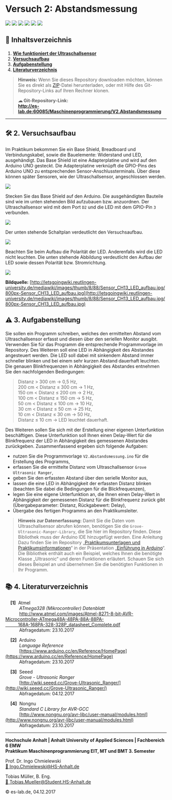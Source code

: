 # Versuch 2: Abstandsmessung

[![](https://img.shields.io/badge/Arduino-UNO-00BFFF.svg?style=plastic)](https://store.arduino.cc/usa/arduino-uno-rev3) [![](https://img.shields.io/badge/Arduino-IDE-01DF74.svg?style=plastic)](https://www.arduino.cc/en/main/software) [![](https://img.shields.io/badge/Version%20Control%20System-Git-FF8000.svg?style=plastic)](https://git-scm.com/) [![](https://img.shields.io/badge/Microsoft-VSC-7401DF.svg?style=plastic)](https://code.visualstudio.com/) [![](https://img.shields.io/badge/Adobe-PDF-red.svg?style=plastic)](https://get.adobe.com/de/reader/) [![](https://img.shields.io/badge/Download-zip-yellow.svg?style=plastic)](http://es-lab.de:60085/Maschinenprogrammierung/V2.Abstandsmessung/archive/master.zip)

## <p>&#x1F4DC; Inhaltsverzeichnis</p>
1. **[Wie funktioniert der Ultraschallsensor](#Sensor)**
2. **[Versuchsaufbau](#Versuchsaufbau)**
3. **[Aufgabenstellung](#Aufgabenstellung)**
4. **[Literaturverzeichnis](#Literaturverzeichnis)**

>**Hinweis:** Wenn Sie dieses Repository downloaden möchten, können Sie es direkt als [ZIP](http://es-lab.de:60085/Maschinenprogrammierung/V2.Abstandsmessung/archive/master.zip)-Datei herunterladen, oder mit Hilfe des Git-Repository-Links auf Ihren Rechner klonen. 
>**<p>&#x2601; Git-Repository-Link:<br> http://es-lab.de:60085/Maschinenprogrammierung/V2.Abstandsmessung</p>**

---

<div id='Sensor'/>


<div id='Versuchsaufbau'/>

##  <p>&#x1F6E0; 2. Versuchsaufbau</p>

Im Praktikum bekommen Sie ein Base Shield, Breadboard und Verbindungskabel, sowie die Bauelemente: Widerstand und LED, ausgehändigt. Das Base Shield ist eine Adapterplatine und wird auf den Arduino UNO gesteckt. Die Adapterplatine verknüpft die GPIO-Pins des Arduino UNO zu entsprechenden Sensor-Anschlussterminals. Über diese können später Sensoren, wie der Ultraschallsensor, angeschlossen werden.

![](http://es-lab.de:60085/attachments/fd90931f-dd5f-48ea-bafe-916ea6e8b4a3)

Stecken Sie das Base Shield auf den Arduino. Die ausgehändigten Bauteile sind wie im unten stehenden Bild aufzubauen bzw. anzuordnen. Der Ultraschallsensor wird mit dem Port `D2` und die LED mit dem GPIO-Pin `3` verbunden.

![](http://es-lab.de:60085/attachments/32676c50-72e8-4cae-a99a-8e87ce3955ac)

Der unten stehende Schaltplan verdeutlicht den Versuchsaufbau. 

![](http://es-lab.de:60085/attachments/b741bebf-1464-4e1a-8950-f658fbf63f64)

Beachten Sie beim Aufbau die Polarität der LED. Anderenfalls wird die LED nicht leuchten. Die unten stehende Abbildung verdeutlicht den Aufbau der LED sowie dessen Polarität bzw. Stromrichtung.

[![](http://es-lab.de:60085/attachments/16e5c297-ab46-4f6a-8032-0ab0dc5ddcab)](http://letsgoingwiki.reutlingen-university.de/mediawiki/images/thumb/8/88/Sensor_CH13_LED_aufbau.jpg/800px-Sensor_CH13_LED_aufbau.jpg)

**Bildquelle:** [http://letsgoingwiki.reutlingen-university.de/mediawiki/images/thumb/8/88/Sensor_CH13_LED_aufbau.jpg/800px-Sensor_CH13_LED_aufbau.jpg](http://letsgoingwiki.reutlingen-university.de/mediawiki/images/thumb/8/88/Sensor_CH13_LED_aufbau.jpg/800px-Sensor_CH13_LED_aufbau.jpg)

<div id='Aufgabenstellung'/>

##  <p>&#x26A0; 3. Aufgabenstellung</p>

Sie sollen ein Programm schreiben, welches den ermittelten Abstand vom Ultraschallsensor erfasst und diesen über den seriellen Monitor ausgibt. Verwenden Sie für das Programm die entsprechende Programmvorlage im Repository. Des Weiteren soll eine LED in Abhängigkeit des Abstandes angesteuert werden. Die LED soll dabei mit sinkendem Abstand immer schneller blinken und bei einem sehr kurzen Abstand dauerhaft leuchten. Die genauen Blinkfrequenzen in Abhängigkeit des Abstandes entnehmen Sie den nachfolgenden Bedingungen:

> Distanz > 300 cm &rarr; 0,5 Hz, <br>
> 200 cm < Distanz &le; 300 cm &rarr; 1 Hz, <br>
> 150 cm < Distanz &le; 200 cm &rarr; 2 Hz, <br>
> 100 cm < Distanz &le; 150 cm &rarr; 5 Hz, <br>
> 50 cm < Distanz &le; 100 cm &rarr; 10 Hz, <br>
> 30 cm < Distanz &le; 50 cm &rarr; 25 Hz, <br>
> 10 cm < Distanz &le; 30 cm &rarr; 50 Hz, <br>
> Distanz &le; 10 cm &rarr; LED leuchtet dauerhaft.

Des Weiteren sollen Sie sich mit der Erstellung einer eigenen Unterfunktion beschäftigen. Diese Unterfunktion soll Ihnen einen Delay-Wert für die Blinkfrequenz der LED in Abhängigkeit des gemessenen Abstandes zurückgeben. Zusammenfassend ergeben sich folgende Aufgaben:

- nutzen Sie die Programmvorlage `V2.Abstandsmessung.ino` für die Erstellung des Programms,
- erfassen Sie die ermittelte Distanz vom Ultraschallsensor `Grove Ultrasonic Ranger`,
- geben Sie den erfassten Abstand über den serielle Monitor aus,
- lassen die eine LED in Abhängigkeit der erfassten Distanz blinken (beachten Sie dabei die Bedingungen für die Blickfrequenzen),
- legen Sie eine eigene Unterfunktion an, die Ihnen einen Delay-Wert in Abhängigkeit der gemessenen Distanz für die Blinkfrequenz zurück gibt (Übergabeparameter: Distanz, Rückgabewert: Delay),
- Übergabe des fertigen Programms an den Praktikumsleiter.

> **Hinweis zur Datenerfassung:** Damit Sie die Daten vom Ultraschallsensor abrufen können, benötigen Sie die `Grove-Ultrasonic-Ranger-Library`, die Sie hier im Repository finden. Diese Bibliothek muss der Arduino IDE hinzugefügt werden. Eine Anleitung Dazu finden Sie im Repository „[Praktikumsunterlagen und Praktikumsinformationen](http://es-lab.de:60085/Maschinenprogrammierung)“ in der Präsentation „[Einführung in Arduino](http://es-lab.de:60085/Maschinenprogrammierung/Praktikumsunterlagen_und_Praktikumsinformationen/src/master/2.%20Einf%c3%bchrung%20in%20Arduino.pdf)“.  Die Bibliothek enthält auch ein Beispiel, welches Ihnen die benötigte Klasse „Ultrasonic“ und deren Funktionen erläutert. Schauen Sie sich dieses Beispiel an und übernehmen Sie die benötigten Funktionen in Ihr Programm.  

<div id='Literaturverzeichnis'/>

## <p>&#x1F4DA; 4. Literaturverzeichnis</p>
&nbsp;&nbsp;&nbsp; **[1]**&nbsp; Atmel <br> &nbsp;&nbsp;&nbsp;&nbsp;&nbsp;&nbsp;&nbsp;&nbsp;&nbsp;&nbsp; *ATmega328 (Mikrocontroller) Datenblatt* <br> &nbsp;&nbsp;&nbsp;&nbsp;&nbsp;&nbsp;&nbsp;&nbsp;&nbsp;&nbsp; [http://www.atmel.com/images/Atmel-8271-8-bit-AVR-Microcontroller-ATmega48A-48PA-88A-88PA-<br>&nbsp;&nbsp;&nbsp;&nbsp;&nbsp;&nbsp;&nbsp;&nbsp;&nbsp;&nbsp;168A-168PA-328-328P_datasheet_Complete.pdf](http://www.atmel.com/images/Atmel-8271-8-bit-AVR-Microcontroller-ATmega48A-48PA-88A-88PA-168A-168PA-328-328P_datasheet_Complete.pdf)<br> &nbsp;&nbsp;&nbsp;&nbsp;&nbsp;&nbsp;&nbsp;&nbsp;&nbsp;&nbsp; Abfragedatum: 23.10.2017

&nbsp;&nbsp;&nbsp; **[2]**&nbsp; Arduino <br> &nbsp;&nbsp;&nbsp;&nbsp;&nbsp;&nbsp;&nbsp;&nbsp;&nbsp;&nbsp; *Language Reference* <br> &nbsp;&nbsp;&nbsp;&nbsp;&nbsp;&nbsp;&nbsp;&nbsp;&nbsp;&nbsp; [https://www.arduino.cc/en/Reference/HomePage](https://www.arduino.cc/en/Reference/HomePage)<br> &nbsp;&nbsp;&nbsp;&nbsp;&nbsp;&nbsp;&nbsp;&nbsp;&nbsp;&nbsp; Abfragedatum: 23.10.2017

&nbsp;&nbsp;&nbsp; **[3]**&nbsp; Seeed <br> &nbsp;&nbsp;&nbsp;&nbsp;&nbsp;&nbsp;&nbsp;&nbsp;&nbsp;&nbsp; *Grove - Ultrasonic Ranger* <br> &nbsp;&nbsp;&nbsp;&nbsp;&nbsp;&nbsp;&nbsp;&nbsp;&nbsp;&nbsp; [http://wiki.seeed.cc/Grove-Ultrasonic_Ranger/](http://wiki.seeed.cc/Grove-Ultrasonic_Ranger/)<br> &nbsp;&nbsp;&nbsp;&nbsp;&nbsp;&nbsp;&nbsp;&nbsp;&nbsp;&nbsp; Abfragedatum: 04.12.2017

&nbsp;&nbsp;&nbsp; **[4]**&nbsp; Nongnu <br> &nbsp;&nbsp;&nbsp;&nbsp;&nbsp;&nbsp;&nbsp;&nbsp;&nbsp;&nbsp; *Standard C Library for AVR-GCC* <br> &nbsp;&nbsp;&nbsp;&nbsp;&nbsp;&nbsp;&nbsp;&nbsp;&nbsp;&nbsp; [http://www.nongnu.org/avr-libc/user-manual/modules.html](http://www.nongnu.org/avr-libc/user-manual/modules.html)<br> &nbsp;&nbsp;&nbsp;&nbsp;&nbsp;&nbsp;&nbsp;&nbsp;&nbsp;&nbsp; Abfragedatum: 23.10.2017

---

**Hochschule Anhalt | Anhalt University of Applied Sciences | Fachbereich 6 EMW <br> Praktikum Maschinenprogrammierung EIT, MT und BMT 3. Semester**

<p>Prof. Dr. Ingo Chmielewski<br> 
<a href="mailto:Ingo.Chmielewski@HS-Anhalt.de">&#x1F4E7; Ingo.Chmielewski@HS-Anhalt.de</a></p>

<p>Tobias Müller, B. Eng.<br>
<a href="mailto:Tobias.Mueller@Student.HS-Anhalt.de">&#x1F4E7; Tobias.Mueller@Student.HS-Anhalt.de</a></p>

<p>&#x00A9; es-lab.de, 04.12.2017</p>